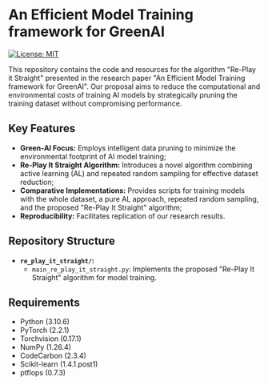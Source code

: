# An Efficient Model Training framework for GreenAI

[![License: MIT](https://img.shields.io/badge/License-MIT-yellow.svg)](https://opensource.org/licenses/MIT)

This repository contains the code and resources for the algorithm "Re-Play it Straight" presented in the research paper "An Efficient Model Training framework for GreenAI". Our proposal aims to reduce the computational and environmental costs of training AI models by strategically pruning the training dataset without compromising performance.

## Key Features

* **Green-AI Focus:** Employs intelligent data pruning to minimize the environmental footprint of AI model training;
* **Re-Play It Straight Algorithm:** Introduces a novel algorithm combining active learning (AL) and repeated random sampling for effective dataset reduction;
* **Comparative Implementations:** Provides scripts for training models with the whole dataset, a pure AL approach, repeated random sampling, and the proposed "Re-Play It Straight" algorithm;
* **Reproducibility:** Facilitates replication of our research results.

## Repository Structure

* **`re_play_it_straight/`:**
    * `main_re_play_it_straight.py`: Implements the proposed "Re-Play It Straight" algorithm for model training.
 
## Requirements

* Python (3.10.6)
* PyTorch (2.2.1)
* Torchvision (0.17.1)
* NumPy (1.26.4)
* CodeCarbon (2.3.4)
* Scikit-learn (1.4.1.post1)
* ptflops (0.7.3)
